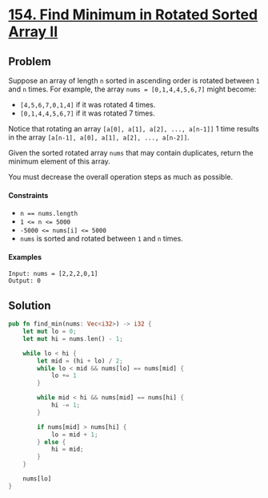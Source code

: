 # [154. Find Minimum in Rotated Sorted Array II](https://leetcode.com/problems/find-minimum-in-rotated-sorted-array-ii/)

## Problem

Suppose an array of length `n` sorted in ascending order is rotated between `1`
and `n` times. For example, the array `nums = [0,1,4,4,5,6,7]` might become:

* `[4,5,6,7,0,1,4]` if it was rotated 4 times.
* `[0,1,4,4,5,6,7]` if it was rotated 7 times.

Notice that rotating an array `[a[0], a[1], a[2], ..., a[n-1]]` 1 time results
in the array `[a[n-1], a[0], a[1], a[2], ..., a[n-2]]`.

Given the sorted rotated array `nums` that may contain duplicates, return the
minimum element of this array.

You must decrease the overall operation steps as much as possible.

#### Constraints

* `n == nums.length`
* `1 <= n <= 5000`
* `-5000 <= nums[i] <= 5000`
* `nums` is sorted and rotated between `1` and `n` times.

#### Examples

```text
Input: nums = [2,2,2,0,1]
Output: 0
```

## Solution

```rust
pub fn find_min(nums: Vec<i32>) -> i32 {
    let mut lo = 0;
    let mut hi = nums.len() - 1;

    while lo < hi {
        let mid = (hi + lo) / 2;
        while lo < mid && nums[lo] == nums[mid] {
            lo += 1
        }

        while mid < hi && nums[mid] == nums[hi] {
            hi -= 1;
        }

        if nums[mid] > nums[hi] {
            lo = mid + 1;
        } else {
            hi = mid;
        }
    }

    nums[lo]
}
```